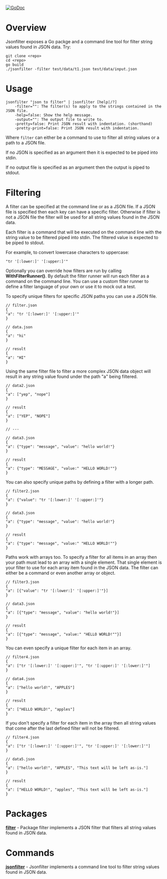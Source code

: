 [![GoDoc](https://godoc.org/github.com/dschnare/jsonfilter?status.svg)](https://godoc.org/github.com/dschnare/jsonfilter)

# Overview

Jsonfilter exposes a Go packge and a command line tool for filter string values found in JSON data. Try: 

```
git clone <repo>
cd <repo>
go build
./jsonfilter -filter test/data/t1.json test/data/input.json
```


# Usage

	jsonfilter "json to filter" | jsonfilter [help|/?]
		-filter="": The filter(s) to apply to the strings contained in the JSON file.
		-help=false: Show the help message.
		-output="": The output file to write to.
		-pretty=false: Print JSON result with indentation. (shorthand)
		-pretty-print=false: Print JSON result with indentation.

Where `filter` can either be a command to use to filter all string values or a path to a JSON file.

If no JSON is specified as an argument then it is expected to be piped into stdin.

If no output file is specified as an argument then the output is piped to stdout.

# Filtering

A filter can be specified at the command line or as a JSON file. If a JSON file is specified then
each key can have a specific filter. Otherwise if filter is not a JSON file the filter will be used
for all string values found in the JSON data.

Each filter is a command that will be executed on the command line with the string value to be
filtered piped into stdin. The filtered value is expected to be piped to stdout.

For example, to convert lowercase characters to uppercase:

	"tr '[:lower:]' '[:upper:]'"

Optionally you can override how filters are run by calling **WithFilterRunner()**. By default the filter runner
will run each filter as a command on the command line. You can use a custom filter runner to define a filter
language of your own or use it to mock out a test.

To specify unique filters for specific JSON paths you can use a JSON file.

	// filter.json
	{
	"a": "tr '[:lower:]' '[:upper:]'"
	}

	// data.json
	{
	"a": "hi"
	}

	// result
	{
	"a": "HI"
	}

Using the same filter file to filter a more complex JSON data object will result
in any string value found under the path "a" being filtered.

	// data2.json
	{
	"a": ["yep", "nope"]
	}

	// result
	{
	"a": ["YEP", "NOPE"]
	}

	// ---

	// data3.json
	{
	"a": {"type": "message", "value": "hello world!"}
	}

	// result
	{
	"a": {"type": "MESSAGE", "value:" "HELLO WORLD!""}
	}


You can also specify unique paths by defining a filter with a longer path.

	// filter2.json
	{
	"a": {"value": "tr '[:lower:]' '[:upper:]'"}
	}

	// data3.json
	{
	"a": {"type": "message", "value": "hello world!"}
	}

	// result
	{
	"a": {"type": "message", "value:" "HELLO WORLD!""}
	}

Paths work with arrays too. To specify a filter for all items in an array
then your path must lead to an array with a single element. That single
element is your filter to use for each array item found in the JSON data.
The filter can either be a command or even another array or object.

	// filter3.json
	{
	"a": [{"value": "tr '[:lower:]' '[:upper:]'"}]
	}

	// data3.json
	{
	"a": [{"type": "message", "value": "hello world!"}]
	}

	// result
	{
	"a": [{"type": "message", "value:" "HELLO WORLD!""}]
	}

You can even specify a unique filter for each item in an array.

	// filter4.json
	{
	"a": ["tr '[:lower:]' '[:upper:]'", "tr '[:upper:]' '[:lower:]'"]
	}

	// data4.json
	{
	"a": ["hello world!", "APPLES"]
	}

	// result
	{
	"a": ["HELLO WORLD!", "apples"]
	}

If you don't specify a filter for each item in the array then all string values
that come after the last defined filter will not be filtered.

	// filter4.json
	{
	"a": ["tr '[:lower:]' '[:upper:]'", "tr '[:upper:]' '[:lower:]'"]
	}

	// data5.json
	{
	"a": ["hello world!", "APPLES", "This text will be left as-is."]
	}

	// result
	{
	"a": ["HELLO WORLD!", "apples", "This text will be left as-is."]
	}


# Packages

**[filter](http://godoc.org/github.com/dschnare/jsonfilter/filter)** - Package filter implements a JSON filter that filters all string values found in JSON data.

# Commands

**[jsonfilter](http://godoc.org/github.com/dschnare/jsonfilter)** - Jsonfilter implements a command line tool to filter string values found in JSON data.
